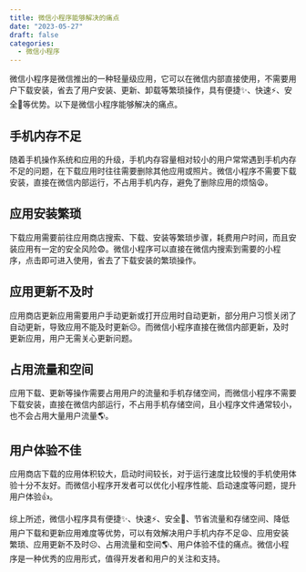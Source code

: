 ```yaml
---
title: 微信小程序能够解决的痛点
date: "2023-05-27"
draft: false
categories:
  - 微信小程序
--- 
```


微信小程序是微信推出的一种轻量级应用，它可以在微信内部直接使用，不需要用户下载安装，省去了用户安装、更新、卸载等繁琐操作，具有便捷✨、快速⚡、安全🔐等优势。以下是微信小程序能够解决的痛点。

## 手机内存不足

随着手机操作系统和应用的升级，手机内存容量相对较小的用户常常遇到手机内存不足的问题，在下载应用时往往需要删除其他应用或照片。微信小程序不需要下载安装，直接在微信内部运行，不占用手机内存，避免了删除应用的烦恼😩。

## 应用安装繁琐

下载应用需要前往应用商店搜索、下载、安装等繁琐步骤，耗费用户时间，而且安装应用有一定的安全风险😨。微信小程序可以直接在微信内搜索到需要的小程序，点击即可进入使用，省去了下载安装的繁琐操作。

## 应用更新不及时

应用商店更新应用需要用户手动更新或打开应用时自动更新，部分用户习惯关闭了自动更新，导致应用不能及时更新☹️。而微信小程序直接在微信内部更新，及时更新应用，用户无需关心更新问题。

## 占用流量和空间

应用下载、更新等操作需要占用用户的流量和手机存储空间，而微信小程序不需要下载安装，直接在微信内部运行，不占用手机存储空间，且小程序文件通常较小，也不会占用大量用户流量🌎。

## 用户体验不佳

应用商店下载的应用体积较大，启动时间较长，对于运行速度比较慢的手机使用体验十分不友好。而微信小程序开发者可以优化小程序性能、启动速度等问题，提升用户体验👍。

综上所述，微信小程序具有便捷✨、快速⚡、安全🔐、节省流量和存储空间、降低用户下载和更新应用难度等优势，可以有效解决用户手机内存不足😩、应用安装繁琐、应用更新不及时☹️、占用流量和空间🌎、用户体验不佳的痛点。微信小程序是一种优秀的应用形式，值得开发者和用户的关注和支持。